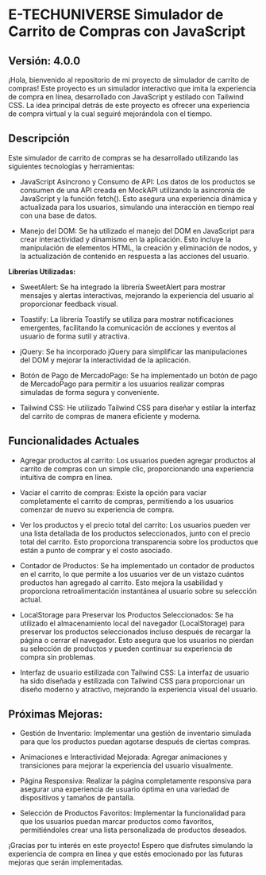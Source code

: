 # E-TECHUNIVERSE Simulador de Carrito de Compras con JavaScript

## Versión: 4.0.0

¡Hola, bienvenido al repositorio de mi proyecto de simulador de carrito de compras! Este proyecto es un simulador interactivo que imita la experiencia de compra en línea, desarrollado con JavaScript y estilado con Tailwind CSS. La idea principal detrás de este proyecto es ofrecer una experiencia de compra virtual y la cual seguiré mejorándola con el tiempo.

## Descripción

Este simulador de carrito de compras se ha desarrollado utilizando las siguientes tecnologías y herramientas:

- JavaScript Asíncrono y Consumo de API: Los datos de los productos se consumen de una API creada en MockAPI utilizando la asincronía de JavaScript y la función fetch(). Esto asegura una experiencia dinámica y actualizada para los usuarios, simulando una interacción en tiempo real con una base de datos.

- Manejo del DOM: Se ha utilizado el manejo del DOM en JavaScript para crear interactividad y dinamismo en la aplicación. Esto incluye la manipulación de elementos HTML, la creación y eliminación de nodos, y la actualización de contenido en respuesta a las acciones del usuario.

**Librerías Utilizadas:**

- SweetAlert: Se ha integrado la librería SweetAlert para mostrar mensajes y alertas interactivas, mejorando la experiencia del usuario al proporcionar feedback visual.
- Toastify: La librería Toastify se utiliza para mostrar notificaciones emergentes, facilitando la comunicación de acciones y eventos al usuario de forma sutil y atractiva.
- jQuery: Se ha incorporado jQuery para simplificar las manipulaciones del DOM y mejorar la interactividad de la aplicación.
- Botón de Pago de MercadoPago: Se ha implementado un botón de pago de MercadoPago para permitir a los usuarios realizar compras simuladas de forma segura y conveniente.

- Tailwind CSS: He utilizado Tailwind CSS para diseñar y estilar la interfaz del carrito de compras de manera eficiente y moderna.

## Funcionalidades Actuales

- Agregar productos al carrito: Los usuarios pueden agregar productos al carrito de compras con un simple clic, proporcionando una experiencia intuitiva de compra en línea.

- Vaciar el carrito de compras: Existe la opción para vaciar completamente el carrito de compras, permitiendo a los usuarios comenzar de nuevo su experiencia de compra.

- Ver los productos y el precio total del carrito: Los usuarios pueden ver una lista detallada de los productos seleccionados, junto con el precio total del carrito. Esto proporciona transparencia sobre los productos que están a punto de comprar y el costo asociado.

- Contador de Productos: Se ha implementado un contador de productos en el carrito, lo que permite a los usuarios ver de un vistazo cuántos productos han agregado al carrito. Esto mejora la usabilidad y proporciona retroalimentación instantánea al usuario sobre su selección actual.

- LocalStorage para Preservar los Productos Seleccionados: Se ha utilizado el almacenamiento local del navegador (LocalStorage) para preservar los productos seleccionados incluso después de recargar la página o cerrar el navegador. Esto asegura que los usuarios no pierdan su selección de productos y pueden continuar su experiencia de compra sin problemas.

- Interfaz de usuario estilizada con Tailwind CSS: La interfaz de usuario ha sido diseñada y estilizada con Tailwind CSS para proporcionar un diseño moderno y atractivo, mejorando la experiencia visual del usuario.

## Próximas Mejoras:

- Gestión de Inventario: Implementar una gestión de inventario simulada para que los productos puedan agotarse después de ciertas compras.

- Animaciones e Interactividad Mejorada: Agregar animaciones y transiciones para mejorar la experiencia del usuario visualmente.

- Página Responsiva: Realizar la página completamente responsiva para asegurar una experiencia de usuario óptima en una variedad de dispositivos y tamaños de pantalla.

- Selección de Productos Favoritos: Implementar la funcionalidad para que los usuarios puedan marcar productos como favoritos, permitiéndoles crear una lista personalizada de productos deseados.

¡Gracias por tu interés en este proyecto! Espero que disfrutes simulando la experiencia de compra en línea y que estés emocionado por las futuras mejoras que serán implementadas.
